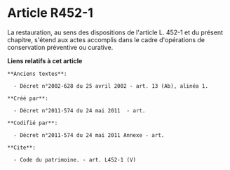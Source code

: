# Article R452-1

La restauration, au sens des dispositions de l'article L. 452-1 et du présent chapitre, s'étend aux actes accomplis dans le
cadre d'opérations de conservation préventive ou curative.

**Liens relatifs à cet article**

	**Anciens textes**:

	  - Décret n°2002-628 du 25 avril 2002 - art. 13 (Ab), alinéa 1.

	**Créé par**:

	  - Décret n°2011-574 du 24 mai 2011  - art.

	**Codifié par**:

	  - Décret n°2011-574 du 24 mai 2011 Annexe - art.

	**Cite**:

	  - Code du patrimoine. - art. L452-1 (V)

